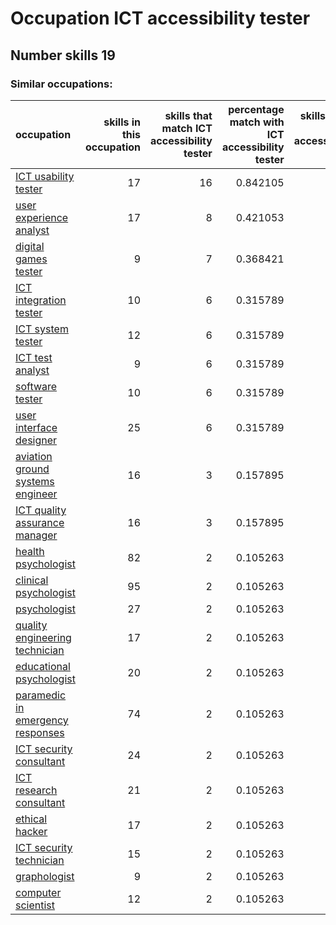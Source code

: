 # Occupation ICT accessibility tester
## Number skills 19
### Similar occupations:
| occupation                                                              |   skills in this occupation |   skills that match ICT accessibility tester |   percentage match with ICT accessibility tester |   skills not in ICT accessibility tester |
|:------------------------------------------------------------------------|----------------------------:|---------------------------------------------:|-------------------------------------------------:|-----------------------------------------:|
| [ICT usability tester](ICT_usability_tester.md)                         |                          17 |                                           16 |                                         0.842105 |                                        1 |
| [user experience analyst](user_experience_analyst.md)                   |                          17 |                                            8 |                                         0.421053 |                                        9 |
| [digital games tester](digital_games_tester.md)                         |                           9 |                                            7 |                                         0.368421 |                                        2 |
| [ICT integration tester](ICT_integration_tester.md)                     |                          10 |                                            6 |                                         0.315789 |                                        4 |
| [ICT system tester](ICT_system_tester.md)                               |                          12 |                                            6 |                                         0.315789 |                                        6 |
| [ICT test analyst](ICT_test_analyst.md)                                 |                           9 |                                            6 |                                         0.315789 |                                        3 |
| [software tester](software_tester.md)                                   |                          10 |                                            6 |                                         0.315789 |                                        4 |
| [user interface designer](user_interface_designer.md)                   |                          25 |                                            6 |                                         0.315789 |                                       19 |
| [aviation ground systems engineer](aviation_ground_systems_engineer.md) |                          16 |                                            3 |                                         0.157895 |                                       13 |
| [ICT quality assurance manager](ICT_quality_assurance_manager.md)       |                          16 |                                            3 |                                         0.157895 |                                       13 |
| [health psychologist](health_psychologist.md)                           |                          82 |                                            2 |                                         0.105263 |                                       80 |
| [clinical psychologist](clinical_psychologist.md)                       |                          95 |                                            2 |                                         0.105263 |                                       93 |
| [psychologist](psychologist.md)                                         |                          27 |                                            2 |                                         0.105263 |                                       25 |
| [quality engineering technician](quality_engineering_technician.md)     |                          17 |                                            2 |                                         0.105263 |                                       15 |
| [educational psychologist](educational_psychologist.md)                 |                          20 |                                            2 |                                         0.105263 |                                       18 |
| [paramedic in emergency responses](paramedic_in_emergency_responses.md) |                          74 |                                            2 |                                         0.105263 |                                       72 |
| [ICT security consultant](ICT_security_consultant.md)                   |                          24 |                                            2 |                                         0.105263 |                                       22 |
| [ICT research consultant](ICT_research_consultant.md)                   |                          21 |                                            2 |                                         0.105263 |                                       19 |
| [ethical hacker](ethical_hacker.md)                                     |                          17 |                                            2 |                                         0.105263 |                                       15 |
| [ICT security technician](ICT_security_technician.md)                   |                          15 |                                            2 |                                         0.105263 |                                       13 |
| [graphologist](graphologist.md)                                         |                           9 |                                            2 |                                         0.105263 |                                        7 |
| [computer scientist](computer_scientist.md)                             |                          12 |                                            2 |                                         0.105263 |                                       10 |
